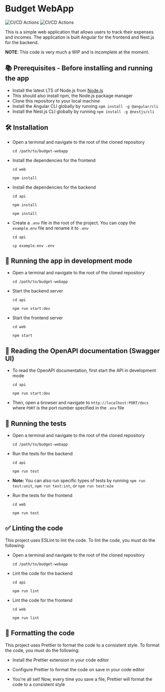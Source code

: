 # Budget WebApp

![CI/CD Actions](https://github.com/rsca7213/budget-webapp/actions/workflows/api.yml/badge.svg)
![CI/CD Actions](https://github.com/rsca7213/budget-webapp/actions/workflows/web.yml/badge.svg)

This is a simple web application that allows users to track their expenses and incomes. The application is built Angular for the frontend and Nest.js for the backend. 

**NOTE**: This code is very much a WIP and is incomplete at the moment.

## 📚 Prerequisites - Before installing and running the app

- Install the latest LTS of Node.js from [Node.js](https://nodejs.org/en/)
- This should also install npm, the Node.js package manager
- Clone this repository to your local machine
- Install the Angular CLI globally by running `npm install -g @angular/cli`
- Install the Nest.js CLI globally by running `npm install -g @nestjs/cli`

## 🛠️ Installation

- Open a terminal and navigate to the root of the cloned repository

  `cd /path/to/budget-webapp`

- Install the dependencies for the frontend

  `cd web`

  `npm install`

- Install the dependencies for the backend

  `cd api`

  `npm install`

  `npm install`

- Create a `.env` file in the root of the project. You can copy the `example.env` file and rename it to `.env`

  `cd api`

  `cp example.env .env`

## 🚀 Running the app in development mode

- Open a terminal and navigate to the root of the cloned repository

  `cd /path/to/budget-webapp`

- Start the backend server

  `cd api`

  `npm run start:dev`

- Start the frontend server

  `cd web`

  `npm start`

## 📃 Reading the OpenAPI documentation (Swagger UI)

- To read the OpenAPI documentation, first start the API in development mode

  `cd api`

  `npm run start:dev`

- Then, open a browser and navigate to `http://localhost:PORT/docs` where `PORT` is the port number specified in the `.env` file

## 🧪 Running the tests

- Open a terminal and navigate to the root of the cloned repository

  `cd /path/to/budget-webapp`

- Run the tests for the backend

  `cd api`

  `npm run test`

- **Note:** You can also run specific types of tests by running `npm run test:unit`, `npm run test:int`, or `npm run test:e2e`

- Run the tests for the frontend

  `cd web`

  `npm run test`

## ✅ Linting the code

This project uses ESLint to lint the code. To lint the code, you must do the following:

- Open a terminal and navigate to the root of the cloned repository

  `cd /path/to/budget-webapp`

- Lint the code for the backend

  `cd api`

  `npm run lint`

- Lint the code for the frontend

  `cd web`

  `npm run lint`

## 🎨 Formatting the code

This project uses Prettier to format the code to a consistent style. To format the code, you must do the following:

- Install the Prettier extension in your code editor

- Configure Prettier to format the code on save in your code editor

- You're all set! Now, every time you save a file, Prettier will format the code to a consistent style
